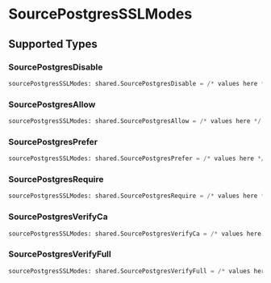 # SourcePostgresSSLModes


## Supported Types

### SourcePostgresDisable

```python
sourcePostgresSSLModes: shared.SourcePostgresDisable = /* values here */
```

### SourcePostgresAllow

```python
sourcePostgresSSLModes: shared.SourcePostgresAllow = /* values here */
```

### SourcePostgresPrefer

```python
sourcePostgresSSLModes: shared.SourcePostgresPrefer = /* values here */
```

### SourcePostgresRequire

```python
sourcePostgresSSLModes: shared.SourcePostgresRequire = /* values here */
```

### SourcePostgresVerifyCa

```python
sourcePostgresSSLModes: shared.SourcePostgresVerifyCa = /* values here */
```

### SourcePostgresVerifyFull

```python
sourcePostgresSSLModes: shared.SourcePostgresVerifyFull = /* values here */
```

